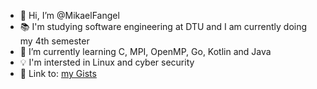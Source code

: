 - 👋 Hi, I’m @MikaelFangel
- 📚 I'm studying software engineering at DTU and I am currently doing my 4th semester
- 🌱 I’m currently learning C, MPI, OpenMP, Go, Kotlin and Java
- 💡 I'm intersted in Linux and cyber security
- 📖 Link to: [my Gists](https://gist.github.com/MikaelFangel)
